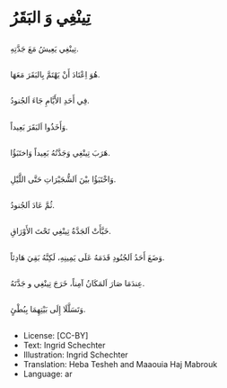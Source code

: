 # تِينْغِي وَ البَقَرُ

##
تِينْغِي يَعِيشُ مَعَ جَدَّتِهِ.

##
هُوَ اِعْتَادَ أَنْ يَهْتَمَّ بِالبَقَرَ مَعَهَا.

##
فِي أَحَدِ الأَيَّامِ جَاءَ اَلجُنودُ.

##
وَأَخَذُوا اَلبَقَرَ بَعِيداً.

##
هَرَبَ تِينْغِي وَجَدَّتُهُ بَعِيداً وَاختَبَؤُا.

##
وَاخْتَبَؤُا بيْنَ اَلشُّجَيْرَاتِ حَتَّى اللَّيْلِ.

##
ثُمَّ عَادَ اَلجُنودُ.

##
خَبَّأَتْ اَلجَدَّةُ تِينْغِي تَحْتَ الأَوْرَاقِ.

##
وَضَعَ أَحَدُ اَلجُنُودِ قَدَمَهُ عَلَى يَمِينِهِ، لَكِنَّهُ بَقِيَ هَادِئاً.

##
عِندَمَا صَارَ اَلمَكَانُ آمِناً، خَرَجَ تِينْغِي و جَدَّتَهُ.

##
وَتَسَلَّلَا إِلَى بَيْتِهِمَا بِبُطْئٍ.

##
* License: [CC-BY]
* Text: Ingrid Schechter
* Illustration: Ingrid Schechter
* Translation: Heba Tesheh and Maaouia Haj Mabrouk
* Language: ar
